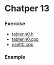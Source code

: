 # Chatper 13

### Exercise
* [tabtenn0.h](tabtenn0.h)
* [tabtenn0.cpp](tabtenn0.cpp)
* [usett0.cpp](usett0.cpp)

### Example
